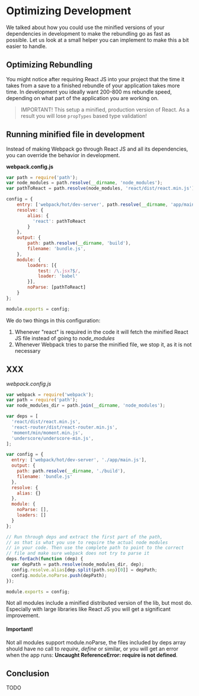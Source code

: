 # Optimizing Development

We talked about how you could use the minified versions of your dependencies in development to make the rebundling go as fast as possible. Let us look at a small helper you can implement to make this a bit easier to handle.

## Optimizing Rebundling

You might notice after requiring React JS into your project that the time it takes from a save to a finished rebundle of your application takes more time. In development you ideally want 200-800 ms rebundle speed, depending on what part of the application you are working on.

> IMPORTANT! This setup a minified, production version of React. As a result you will lose `propTypes` based type validation!

## Running minified file in development

Instead of making Webpack go through React JS and all its dependencies, you can override the behavior in development.

**webpack.config.js**

```javascript
var path = require('path');
var node_modules = path.resolve(__dirname, 'node_modules');
var pathToReact = path.resolve(node_modules, 'react/dist/react.min.js');

config = {
    entry: ['webpack/hot/dev-server', path.resolve(__dirname, 'app/main.js')],
    resolve: {
        alias: {
          'react': pathToReact
        }
    },
    output: {
        path: path.resolve(__dirname, 'build'),
        filename: 'bundle.js',
    },
    module: {
        loaders: [{
            test: /\.jsx?$/,
            loader: 'babel'
        }],
        noParse: [pathToReact]
    }
};

module.exports = config;
```

We do two things in this configuration:

1. Whenever "react" is required in the code it will fetch the minified React JS file instead of going to *node_modules*
2. Whenever Webpack tries to parse the minified file, we stop it, as it is not necessary

## XXX

*webpack.config.js*

```javascript
var webpack = require('webpack');
var path = require('path');
var node_modules_dir = path.join(__dirname, 'node_modules');

var deps = [
  'react/dist/react.min.js',
  'react-router/dist/react-router.min.js',
  'moment/min/moment.min.js',
  'underscore/underscore-min.js',
];

var config = {
  entry: ['webpack/hot/dev-server', './app/main.js'],
  output: {
    path: path.resolve(__dirname, './build'),
    filename: 'bundle.js'
  },
  resolve: {
    alias: {}
  },
  module: {
    noParse: [],
    loaders: []
  }
};

// Run through deps and extract the first part of the path,
// as that is what you use to require the actual node modules
// in your code. Then use the complete path to point to the correct
// file and make sure webpack does not try to parse it
deps.forEach(function (dep) {
  var depPath = path.resolve(node_modules_dir, dep);
  config.resolve.alias[dep.split(path.sep)[0]] = depPath;
  config.module.noParse.push(depPath);
});

module.exports = config;
```

Not all modules include a minified distributed version of the lib, but most do. Especially with large libraries like React JS you will get a significant improvement.

#### Important!

Not all modules support module.noParse, the files included by deps array should have no call to *require*, *define* or similar, or you will get an error when the app runs: **Uncaught ReferenceError: require is not defined**.

## Conclusion

TODO
